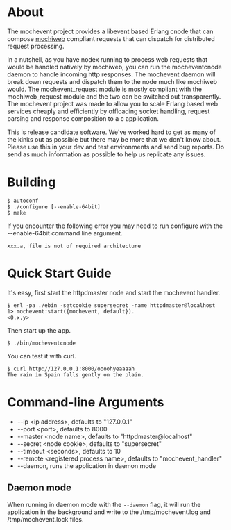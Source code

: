 
# About

The mochevent project provides a libevent based Erlang cnode that can compose  [mochiweb](http://code.google.com/p/mochiweb/) compliant requests that can dispatch for distributed request processing.

In a nutshell, as you have nodex running to process web requests that would be handled natively by mochiweb, you can run the mocheventcnode daemon to handle incoming http responses. The mochevent daemon will break down requests and dispatch them to the node much like mochiweb would. The mochevent\_request module is mostly compliant with the mochiweb\_request module and the two can be switched out transparently. The mochevent project was made to allow you to scale Erlang based web services cheaply and efficiently by offloading socket handling, request parsing and response composition to a c application.

This is release candidate software. We've worked hard to get as many of the kinks out as possible but there may be more that we don't know about. Please use this in your dev and test environments and send bug reports. Do send as much information as possible to help us replicate any issues.

# Building

    $ autoconf
    $ ./configure [--enable-64bit]
    $ make

If you encounter the following error you may need to run configure with the --enable-64bit command line argument.

    xxx.a, file is not of required architecture

# Quick Start Guide

It's easy, first start the httpdmaster node and start the mochevent handler.

    $ erl -pa ./ebin -setcookie supersecret -name httpdmaster@localhost
    1> mochevent:start({mochevent, default}).
    <0.x.y>

Then start up the app.

    $ ./bin/mocheventcnode

You can test it with curl.

    $ curl http://127.0.0.1:8000/oooohyeaaaah
    The rain in Spain falls gently on the plain.

# Command-line Arguments

 * --ip &lt;ip address&gt;, defaults to "127.0.0.1"
 * --port &lt;port&gt;, defaults to 8000
 * --master &lt;node name&gt;, defaults to "httpdmaster@localhost"
 * --secret &lt;node cookie&gt;, defaults to "supersecret"
 * --timeout &lt;seconds&gt;, defaults to 10
 * --remote &lt;registered process name&gt;, defaults to "mochevent_handler"
 * --daemon, runs the application in daemon mode

## Daemon mode

When running in daemon mode with the `--daemon` flag, it will run the application in the background and write to the /tmp/mochevent.log and /tmp/mochevent.lock files.
